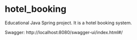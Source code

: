 # hotel_booking
Educational Java Spring project. It is a hotel booking system.

Swagger:
http://localhost:8080/swagger-ui/index.html#/
